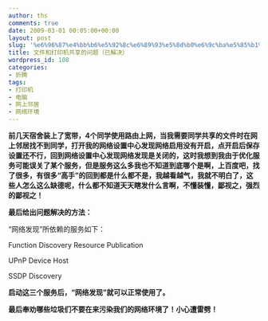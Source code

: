 ```yaml
---
author: ths
comments: true
date: 2009-03-01 00:05:00+00:00
layout: post
slug: '%e6%96%87%e4%bb%b6%e5%92%8c%e6%89%93%e5%8d%b0%e6%9c%ba%e5%85%b1%e4%ba%ab%e7%9a%84%e9%97%ae%e9%a2%98%ef%bc%88%e5%b7%b2%e8%a7%a3%e5%86%b3%ef%bc%89'
title: 文件和打印机共享的问题（已解决）
wordpress_id: 108
categories:
- 折腾
tags:
- 打印机
- 电脑
- 网上邻居
- 网络环境
---
```



**前几天宿舍装上了宽带，4个同学使用路由上网，当我需要同学共享的文件时在网上邻居找不到同学，打开我的网络设置中心发现网络启用没有开启，点开启后保存设置还不行，回到网络设置中心发现网络发现是关闭的，这时我想到我由于优化服务可能误关了某个服务，但是服务这么多我也不知道到底哪个是啊，上百度吧，找了很多，有很多“高手”的回到都是什么都不是，我越看越气，我就不明白了，这些人怎么这么缺德呢，什么都不知道天天瞎发什么言啊，不懂装懂，鄙视之，强烈的鄙视之！**





**最后给出问题解决的方法：**





“网络发现”所依赖的服务如下：  

Function Discovery Resource Publication  

UPnP Device Host  

SSDP Discovery





**启动这三个服务后，“网络发现”就可以正常使用了。**





**最后奉劝哪些垃圾们不要在来污染我们的网络环境了！小心遭雷劈！**



